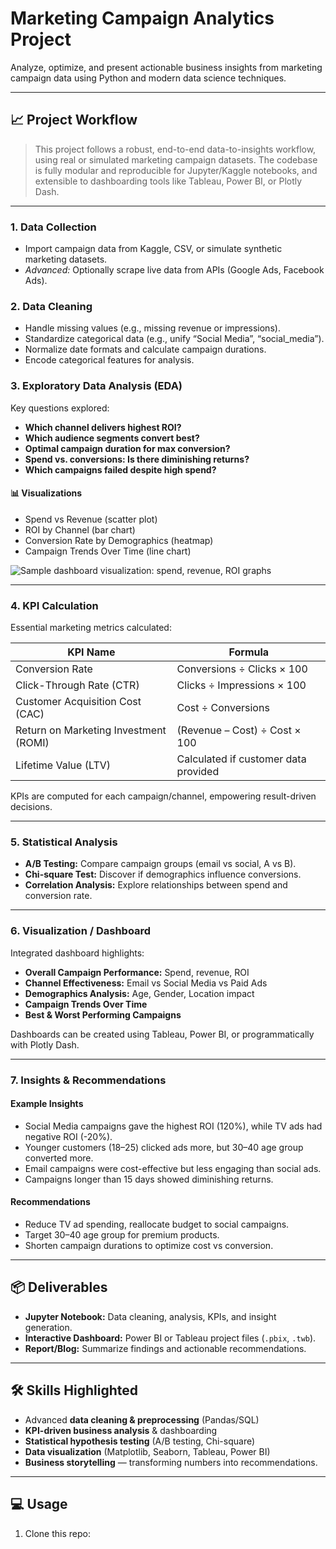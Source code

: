 # Marketing Campaign Analytics Project

Analyze, optimize, and present actionable business insights from marketing campaign data using Python and modern data science techniques.

---

## 📈 Project Workflow

> This project follows a robust, end-to-end data-to-insights workflow, using real or simulated marketing campaign datasets. The codebase is fully modular and reproducible for Jupyter/Kaggle notebooks, and extensible to dashboarding tools like Tableau, Power BI, or Plotly Dash.

---

### 1. Data Collection

- Import campaign data from Kaggle, CSV, or simulate synthetic marketing datasets.
- _Advanced:_ Optionally scrape live data from APIs (Google Ads, Facebook Ads).

### 2. Data Cleaning

- Handle missing values (e.g., missing revenue or impressions).
- Standardize categorical data (e.g., unify “Social Media”, “social_media”).
- Normalize date formats and calculate campaign durations.
- Encode categorical features for analysis.

### 3. Exploratory Data Analysis (EDA)

Key questions explored:

- **Which channel delivers highest ROI?**
- **Which audience segments convert best?**
- **Optimal campaign duration for max conversion?**
- **Spend vs. conversions: Is there diminishing returns?**
- **Which campaigns failed despite high spend?**

#### 📊 Visualizations

- Spend vs Revenue (scatter plot)
- ROI by Channel (bar chart)
- Conversion Rate by Demographics (heatmap)
- Campaign Trends Over Time (line chart)

![Sample dashboard visualization: spend, revenue, ROI graphs](dashboard_sample.png)

---

### 4. KPI Calculation

Essential marketing metrics calculated:

| KPI Name           | Formula                                           |
|--------------------|--------------------------------------------------|
| Conversion Rate    | Conversions ÷ Clicks × 100                       |
| Click-Through Rate (CTR)   | Clicks ÷ Impressions × 100              |
| Customer Acquisition Cost (CAC) | Cost ÷ Conversions                 |
| Return on Marketing Investment (ROMI) | (Revenue – Cost) ÷ Cost × 100|
| Lifetime Value (LTV)   | Calculated if customer data provided         |

KPIs are computed for each campaign/channel, empowering result-driven decisions.

---

### 5. Statistical Analysis

- **A/B Testing:** Compare campaign groups (email vs social, A vs B).
- **Chi-square Test:** Discover if demographics influence conversions.
- **Correlation Analysis:** Explore relationships between spend and conversion rate.

---

### 6. Visualization / Dashboard

Integrated dashboard highlights:

- **Overall Campaign Performance:** Spend, revenue, ROI
- **Channel Effectiveness:** Email vs Social Media vs Paid Ads
- **Demographics Analysis:** Age, Gender, Location impact
- **Campaign Trends Over Time**
- **Best & Worst Performing Campaigns**

Dashboards can be created using Tableau, Power BI, or programmatically with Plotly Dash.

---

### 7. Insights & Recommendations

#### Example Insights

- Social Media campaigns gave the highest ROI (120%), while TV ads had negative ROI (-20%).
- Younger customers (18–25) clicked ads more, but 30–40 age group converted more.
- Email campaigns were cost-effective but less engaging than social ads.
- Campaigns longer than 15 days showed diminishing returns.

#### Recommendations

- Reduce TV ad spending, reallocate budget to social campaigns.
- Target 30–40 age group for premium products.
- Shorten campaign durations to optimize cost vs conversion.

---

## 📦 Deliverables

- **Jupyter Notebook:** Data cleaning, analysis, KPIs, and insight generation.
- **Interactive Dashboard:** Power BI or Tableau project files (`.pbix`, `.twb`).
- **Report/Blog:** Summarize findings and actionable recommendations.

---

## 🛠️ Skills Highlighted

- Advanced **data cleaning & preprocessing** (Pandas/SQL)
- **KPI-driven business analysis** & dashboarding
- **Statistical hypothesis testing** (A/B testing, Chi-square)
- **Data visualization** (Matplotlib, Seaborn, Tableau, Power BI)
- **Business storytelling** — transforming numbers into recommendations.

---

## 💻 Usage

1. Clone this repo:
